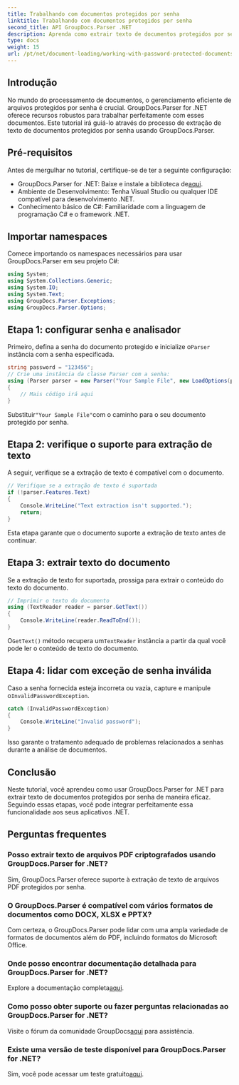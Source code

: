 ```yaml
---
title: Trabalhando com documentos protegidos por senha
linktitle: Trabalhando com documentos protegidos por senha
second_title: API GroupDocs.Parser .NET
description: Aprenda como extrair texto de documentos protegidos por senha usando GroupDocs.Parser for .NET. Aprimore seus recursos de processamento de documentos.
type: docs
weight: 15
url: /pt/net/document-loading/working-with-password-protected-documents/
---
```

## Introdução
No mundo do processamento de documentos, o gerenciamento eficiente de arquivos protegidos por senha é crucial. GroupDocs.Parser for .NET oferece recursos robustos para trabalhar perfeitamente com esses documentos. Este tutorial irá guiá-lo através do processo de extração de texto de documentos protegidos por senha usando GroupDocs.Parser.
## Pré-requisitos
Antes de mergulhar no tutorial, certifique-se de ter a seguinte configuração:
-  GroupDocs.Parser for .NET: Baixe e instale a biblioteca de[aqui](https://releases.groupdocs.com/parser/net/).
- Ambiente de Desenvolvimento: Tenha Visual Studio ou qualquer IDE compatível para desenvolvimento .NET.
- Conhecimento básico de C#: Familiaridade com a linguagem de programação C# e o framework .NET.

## Importar namespaces
Comece importando os namespaces necessários para usar GroupDocs.Parser em seu projeto C#:
```csharp
using System;
using System.Collections.Generic;
using System.IO;
using System.Text;
using GroupDocs.Parser.Exceptions;
using GroupDocs.Parser.Options;
```

## Etapa 1: configurar senha e analisador
 Primeiro, defina a senha do documento protegido e inicialize o`Parser` instância com a senha especificada.
```csharp
string password = "123456";
// Crie uma instância da classe Parser com a senha:
using (Parser parser = new Parser("Your Sample File", new LoadOptions(password)))
{
    // Mais código irá aqui
}
```
 Substituir`"Your Sample File"`com o caminho para o seu documento protegido por senha.
## Etapa 2: verifique o suporte para extração de texto
A seguir, verifique se a extração de texto é compatível com o documento.
```csharp
// Verifique se a extração de texto é suportada
if (!parser.Features.Text)
{
    Console.WriteLine("Text extraction isn't supported.");
    return;
}
```
Esta etapa garante que o documento suporte a extração de texto antes de continuar.
## Etapa 3: extrair texto do documento
Se a extração de texto for suportada, prossiga para extrair o conteúdo do texto do documento.
```csharp
// Imprimir o texto do documento
using (TextReader reader = parser.GetText())
{
    Console.WriteLine(reader.ReadToEnd());
}
```
 O`GetText()` método recupera um`TextReader` instância a partir da qual você pode ler o conteúdo de texto do documento.
## Etapa 4: lidar com exceção de senha inválida
 Caso a senha fornecida esteja incorreta ou vazia, capture e manipule o`InvalidPasswordException`.
```csharp
catch (InvalidPasswordException)
{
    Console.WriteLine("Invalid password");
}
```
Isso garante o tratamento adequado de problemas relacionados a senhas durante a análise de documentos.

## Conclusão
Neste tutorial, você aprendeu como usar GroupDocs.Parser for .NET para extrair texto de documentos protegidos por senha de maneira eficaz. Seguindo essas etapas, você pode integrar perfeitamente essa funcionalidade aos seus aplicativos .NET.

## Perguntas frequentes
### Posso extrair texto de arquivos PDF criptografados usando GroupDocs.Parser for .NET?
Sim, GroupDocs.Parser oferece suporte à extração de texto de arquivos PDF protegidos por senha.
### O GroupDocs.Parser é compatível com vários formatos de documentos como DOCX, XLSX e PPTX?
Com certeza, o GroupDocs.Parser pode lidar com uma ampla variedade de formatos de documentos além do PDF, incluindo formatos do Microsoft Office.
### Onde posso encontrar documentação detalhada para GroupDocs.Parser for .NET?
 Explore a documentação completa[aqui](https://reference.groupdocs.com/parser/net/).
### Como posso obter suporte ou fazer perguntas relacionadas ao GroupDocs.Parser for .NET?
 Visite o fórum da comunidade GroupDocs[aqui](https://forum.groupdocs.com/c/parser/17) para assistência.
### Existe uma versão de teste disponível para GroupDocs.Parser for .NET?
 Sim, você pode acessar um teste gratuito[aqui](https://releases.groupdocs.com/).